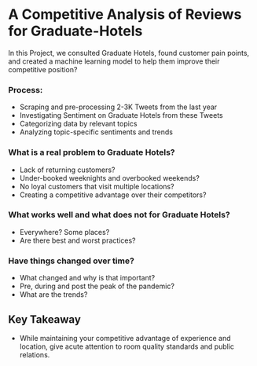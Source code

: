 # A Competitive Analysis of Reviews for Graduate-Hotels

In this Project, we consulted Graduate Hotels, found customer pain points, and created a machine learning model to help them improve their competitive position?


### Process: 
- Scraping and pre-processing 2-3K Tweets from the last year
- Investigating Sentiment on Graduate Hotels from these Tweets
- Categorizing data by relevant topics
- Analyzing topic-specific sentiments and trends

### What is a real problem to Graduate Hotels?
- Lack of returning customers?
- Under-booked weeknights and overbooked weekends?
- No loyal customers that visit multiple locations?
- Creating a competitive advantage over their competitors?
### What works well and what does not for Graduate Hotels?
- Everywhere? Some places?
- Are there best and worst practices?
### Have things changed over time?
- What changed and why is that important?
- Pre, during and post the peak of the pandemic?
- What are the trends?


## Key Takeaway 
- While maintaining your competitive advantage of experience and location, give acute attention to room quality standards and public relations. 
